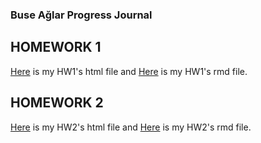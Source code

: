 
### Buse Ağlar Progress Journal

## HOMEWORK 1

[Here](hw1/hw1_buseaglar.html) is my HW1's html file and [Here](hw1/hw1_buseaglar.Rmd) is my HW1's rmd file. 

## HOMEWORK 2

[Here](hw2/hw2_buseaglar.html) is my HW2's html file and [Here](hw2/hw2_buseaglar.Rmd) is my HW2's rmd file. 